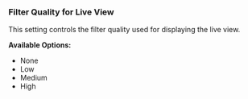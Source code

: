 ### Filter Quality for Live View

This setting controls the filter quality used for displaying the live view.

**Available Options:**  
- None
- Low
- Medium
- High
